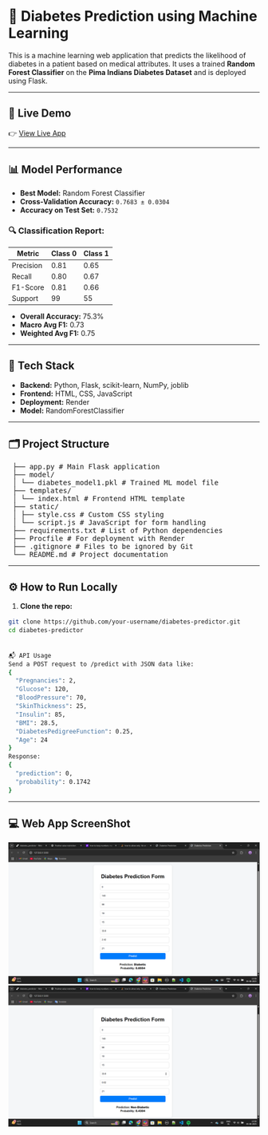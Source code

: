 # 🧠 Diabetes Prediction using Machine Learning

This is a machine learning web application that predicts the likelihood of diabetes in a patient based on medical attributes. It uses a trained **Random Forest Classifier** on the **Pima Indians Diabetes Dataset** and is deployed using Flask.

---

## 🚀 Live Demo

👉 [View Live App](https://your-deployed-url.onrender.com)

---

## 📊 Model Performance

- **Best Model:** Random Forest Classifier
- **Cross-Validation Accuracy:** `0.7683 ± 0.0304`
- **Accuracy on Test Set:** `0.7532`

### 🔍 Classification Report:
| Metric     | Class 0 | Class 1 |
|------------|---------|---------|
| Precision  | 0.81    | 0.65    |
| Recall     | 0.80    | 0.67    |
| F1-Score   | 0.81    | 0.66    |
| Support    | 99      | 55      |

- **Overall Accuracy:** 75.3%
- **Macro Avg F1:** 0.73
- **Weighted Avg F1:** 0.75

---

## 🧰 Tech Stack

- **Backend:** Python, Flask, scikit-learn, NumPy, joblib
- **Frontend:** HTML, CSS, JavaScript
- **Deployment:** Render
- **Model:** RandomForestClassifier

---

## 🗂️ Project Structure

<pre> ├── app.py # Main Flask application<br> ├── model/<br> │ └── diabetes_model1.pkl # Trained ML model file<br> ├── templates/<br> │ └── index.html # Frontend HTML template<br> ├── static/ <br> │ ├── style.css # Custom CSS styling <br> │ └── script.js # JavaScript for form handling<br> ├── requirements.txt # List of Python dependencies<br> ├── Procfile # For deployment with Render <br> ├── .gitignore # Files to be ignored by Git<br> └── README.md # Project documentation </pre>


---

## ⚙️ How to Run Locally

1. **Clone the repo:**

```bash
git clone https://github.com/your-username/diabetes-predictor.git
cd diabetes-predictor


📬 API Usage
Send a POST request to /predict with JSON data like:
{
  "Pregnancies": 2,
  "Glucose": 120,
  "BloodPressure": 70,
  "SkinThickness": 25,
  "Insulin": 85,
  "BMI": 28.5,
  "DiabetesPedigreeFunction": 0.25,
  "Age": 24
}
Response:
{
  "prediction": 0,
  "probability": 0.1742
}
```
---

## 💻 Web App ScreenShot

![Diabetes Prediction App Screenshot](Screenshot1.png)
![Diabetes Prediction App Screenshot](Screenshot2.png)